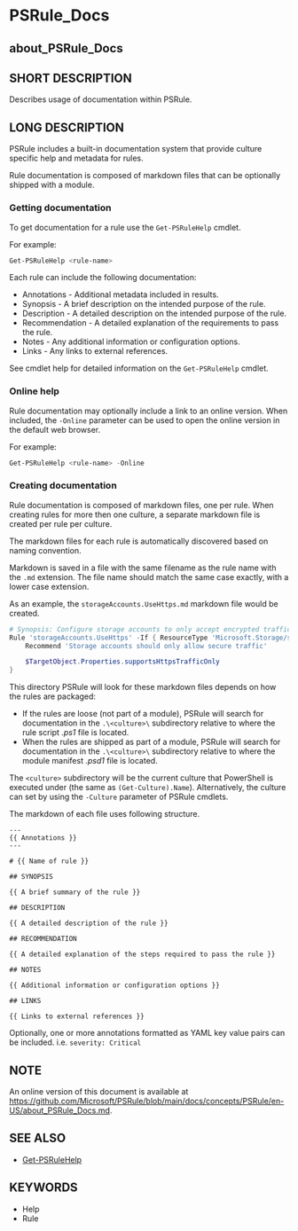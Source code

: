 # PSRule_Docs

## about_PSRule_Docs

## SHORT DESCRIPTION

Describes usage of documentation within PSRule.

## LONG DESCRIPTION

PSRule includes a built-in documentation system that provide culture specific help and metadata for rules.

Rule documentation is composed of markdown files that can be optionally shipped with a module.

### Getting documentation

To get documentation for a rule use the `Get-PSRuleHelp` cmdlet.

For example:

```powershell
Get-PSRuleHelp <rule-name>
```

Each rule can include the following documentation:

- Annotations - Additional metadata included in results.
- Synopsis - A brief description on the intended purpose of the rule.
- Description - A detailed description on the intended purpose of the rule.
- Recommendation - A detailed explanation of the requirements to pass the rule.
- Notes - Any additional information or configuration options.
- Links - Any links to external references.

See cmdlet help for detailed information on the `Get-PSRuleHelp` cmdlet.

### Online help

Rule documentation may optionally include a link to an online version.
When included, the `-Online` parameter can be used to open the online version in the default web browser.

For example:

```powershell
Get-PSRuleHelp <rule-name> -Online
```

### Creating documentation

Rule documentation is composed of markdown files, one per rule.
When creating rules for more then one culture, a separate markdown file is created per rule per culture.

The markdown files for each rule is automatically discovered based on naming convention.

Markdown is saved in a file with the same filename as the rule name with the `.md` extension.
The file name should match the same case exactly, with a lower case extension.

As an example, the `storageAccounts.UseHttps.md` markdown file would be created.

```powershell
# Synopsis: Configure storage accounts to only accept encrypted traffic i.e. HTTPS/SMB
Rule 'storageAccounts.UseHttps' -If { ResourceType 'Microsoft.Storage/storageAccounts' } {
    Recommend 'Storage accounts should only allow secure traffic'

    $TargetObject.Properties.supportsHttpsTrafficOnly
}
```

This directory PSRule will look for these markdown files depends on how the rules are packaged:

- If the rules are loose (not part of a module), PSRule will search for documentation in the `.\<culture>\` subdirectory relative to where the rule script _.ps1_ file is located.
- When the rules are shipped as part of a module, PSRule will search for documentation in the `.\<culture>\` subdirectory relative to where the module manifest _.psd1_ file is located.

The `<culture>` subdirectory will be the current culture that PowerShell is executed under (the same as `(Get-Culture).Name`).
Alternatively, the culture can set by using the `-Culture` parameter of PSRule cmdlets.

The markdown of each file uses following structure.

```text
---
{{ Annotations }}
---

# {{ Name of rule }}

## SYNOPSIS

{{ A brief summary of the rule }}

## DESCRIPTION

{{ A detailed description of the rule }}

## RECOMMENDATION

{{ A detailed explanation of the steps required to pass the rule }}

## NOTES

{{ Additional information or configuration options }}

## LINKS

{{ Links to external references }}

```

Optionally, one or more annotations formatted as YAML key value pairs can be included.
i.e. `severity: Critical`

## NOTE

An online version of this document is available at https://github.com/Microsoft/PSRule/blob/main/docs/concepts/PSRule/en-US/about_PSRule_Docs.md.

## SEE ALSO

- [Get-PSRuleHelp](https://github.com/Microsoft/PSRule/blob/main/docs/commands/PSRule/en-US/Get-PSRuleHelp.md)

## KEYWORDS

- Help
- Rule
